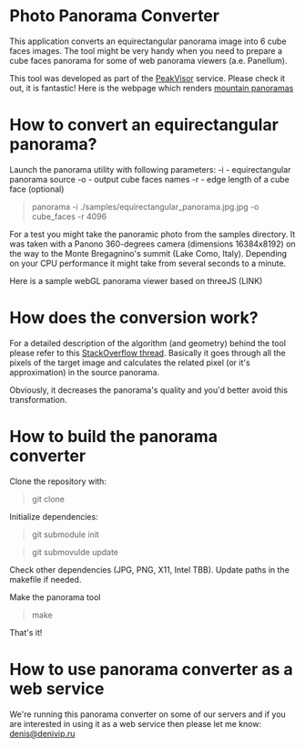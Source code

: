 # Photo Panorama Converter

This application converts an equirectangular panorama image into 6 cube faces images. The tool might be very handy when you need to prepare a cube faces panorama for some of web panorama viewers (a.e. Panellum).

This tool was developed as part of the [PeakVisor](http://peakvisor.com "PeakVisor") service. Please check it out, it is fantastic! Here is the webpage which renders [mountain panoramas](http://peakvisor.com/panorama.html "Mountain Panoramas")

# How to convert an equirectangular panorama?

Launch the panorama utility with following parameters:
-i - equirectangular panorama source
-o - output cube faces names
-r - edge length of a cube face (optional)

> panorama -i ./samples/equirectangular_panorama.jpg.jpg -o cube_faces -r 4096

For a test you might take the panoramic photo from the samples directory. It was taken with a Panono 360-degrees camera (dimensions 16384x8192) on the way to the Monte Bregagnino's summit (Lake Como, Italy). Depending on your CPU performance it might take from several seconds to a minute.

Here is a sample webGL panorama viewer based on threeJS (LINK)

# How does the conversion work?

For a detailed description of the algorithm (and geometry) behind the tool please refer to this [StackOverflow thread](http://stackoverflow.com/questions/29678510/convert-21-equirectangular-panorama-to-cube-map). Basically it goes through all the pixels of the target image and calculates the related pixel (or it's approximation) in the source panorama.

Obviously, it decreases the panorama's quality and you'd better avoid this transformation.

# How to build the panorama converter

Clone the repository with:
> git clone

Initialize dependencies:
> git submodule init

> git submovulde update

Check other dependencies (JPG, PNG, X11, Intel TBB). Update paths in the makefile if needed.

Make the panorama tool
> make

That's it!

# How to use panorama converter as a web service

We're running this panorama converter on some of our servers and if you are interested in using it as a web service then please let me know: denis@denivip.ru
